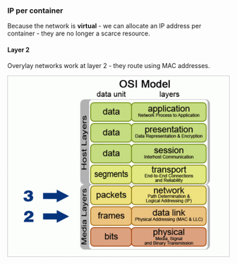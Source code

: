 ### IP per container

Because the network is **virtual** - we can allocate an IP address per container - they are no longer a scarce resource.

#### Layer 2

Overylay networks work at layer 2 - they route using MAC addresses.

![OSI Model](images/osi.gif "OSI Model")

